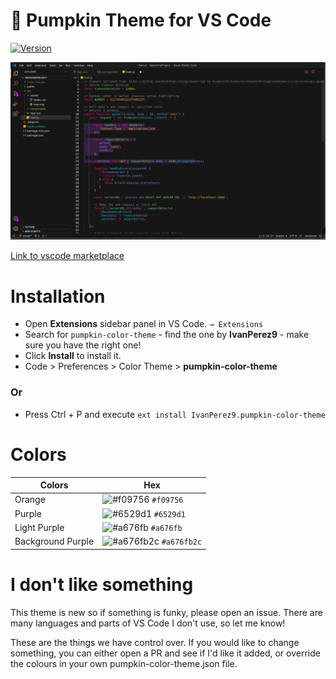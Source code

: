 # 🎃 Pumpkin Theme for VS Code

[![Version](https://vsmarketplacebadge.apphb.com/version/IvanPerez9.pumpkin-color-theme.svg)](https://marketplace.visualstudio.com/items?itemName=IvanPerez9.pumpkin-color-theme)

![Preview](pumpkin-color-theme/themeImg.png)

[Link to vscode marketplace](https://marketplace.visualstudio.com/items?itemName=IvanPerez9.pumpkin-color-theme)


# Installation

- Open **Extensions** sidebar panel in VS Code. `→ Extensions`
- Search for `pumpkin-color-theme` - find the one by **IvanPerez9** - make sure you have the right one!
- Click **Install** to install it.
- Code > Preferences > Color Theme > **pumpkin-color-theme**

### Or

- Press Ctrl + P and execute `ext install IvanPerez9.pumpkin-color-theme`


# Colors

| Colors      |  Hex                                                                       |
| ---------- | ------------------------------------------------------------------------- |
| Orange     | ![#f09756](https://via.placeholder.com/15/f09756/000000?text=+) `#f09756` |
| Purple     | ![#6529d1](https://via.placeholder.com/15/6529d1/000000?text=+) `#6529d1` |
| Light Purple  | ![#a676fb](https://via.placeholder.com/15/a676fb/000000?text=+) `#a676fb` |
| Background Purple | ![#a676fb2c](https://via.placeholder.com/15/a676fb2c/000000?text=+) `#a676fb2c` |

# I don't like something

This theme is new so if something is funky, please open an issue. There are many languages and parts of VS Code I don't use, so let me know!

These are the things we have control over. If you would like to change something, you can either open a PR and see if I'd like it added, or override the colours in your own pumpkin-color-theme.json file.